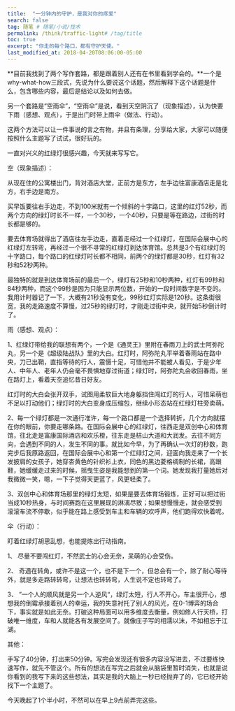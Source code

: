 ```yaml
---
title:  "一分钟内的守护，是我对你的疼爱"
search: false
tag: 随笔 # 随笔/小说/技术
permalink: /think/traffic-light# /tag/title 
toc: true
excerpt: "你走的每个路口，都有守护天使。"
last_modified_at: 2018-04-20T08:06:00-05:00
---
```


**目前我找到了两个写作套路，都是跟着别人还有在书里看到学会的。**一个是why-what-how三段式，先说为什么要说这个话题，然后解释下这个话题是什么，包含哪些内容，最后是结论以及如何去做。

另一个套路是“空雨伞”，“空雨伞”是说，看到天空阴沉了（现象描述），认为快要下雨（感想、观点），于是出门时带上雨伞（做法、行动）。

这两个方法可以让一件事说的言之有物，并且有条理，分享给大家，大家可以随便按照什么主题写了试试，很好玩的。

 

一直对兴义的红绿灯很感兴趣，今天就来写写它。

空（现象描述）：

从现在住的公寓楼出门，背对酒店大堂，正前方是东方，左手边往富康酒店走是北方，右手边是南方。

买早饭要往右手边走，不到100米就有一个倾斜的十字路口，这里的红灯52秒，而两个方向的绿灯时长不一样，一个30秒，一个40秒，只要是等在路边，过街的时长都是够的。

要去体育场就得出了酒店往左手边走，直着走经过一个红绿灯，在国际会展中心的红绿灯左转弯，再经过一个很不寻常的红绿灯到达体育馆。总共是3个有红绿灯的十字路口，每个路口的红绿灯时长都不相同，前两个的绿灯都是30秒，红灯有32秒和52秒两种。

最独特的就是到达体育场前的最后一个，绿灯有25秒和10秒两种，红灯有99秒和84秒两种，而这个99秒是因为只能显示两位数，开始的一段时间数字是不变的。我用计时器记了一下，大概有21秒没有变化，99秒红灯实际是120秒。这条街很宽，我的走路速度不算慢，过25秒的绿灯时，才刚走过街中央，就开始5秒倒计时了。

 

雨（感想、观点）：

1、红绿灯带给我的联想有两个，一个是《通灵王》里附在春雨刀上的武士阿弥陀丸，另一个是《超级陆战队》里的大白。红灯时，阿弥陀丸平举着春雨站在路中央，刀已出鞘，直指等待的行人，震慑十足，可惜他并不能被人看见，于是少年人、中年人、老年人仍会毫不畏惧地穿过街道；绿灯时，阿弥陀丸会收回春雨，坐在路灯上，看着天空追忆昔日好友。

红灯时的大白会张开双手，试图用柔软巨大地身躯挡住闯红灯的行人，可惜呆萌也不足以打动他们；绿灯时的大白变身成压缩包，继续小形态站在红绿灯柱旁卖萌。

2、每一个绿灯都是一次通行准许，每一个路口都是一个选择转折，几个方向就摆在你的眼前，你要走哪条路。在国际会展中心的红绿灯，往西走是双创中心和体育馆，往北走是富康国际酒店和欢乐橙，往东走是桔山大道和大润发。去往不同方向，会遇到不同的人，发生不同的事。就比如今早，为了再确认一次灯的秒数，跑完步后我原路返回，在国际会展中心和第一个红绿灯之间，迎面向我走来了一个长发披肩的女孩子，她穿杏黄色的针织衫上衣，同色的黑边菱格绸制的长裙，高跟鞋，她缓缓走过来的时候，摇曳生姿是我能想到的第一个词。她发现我打量她后对我微微一笑，嗯，一下子觉得天更蓝了，风更轻柔了。

3、双创中心和体育场那里的绿灯太短，如果是要去体育场锻炼，正好可以把过街当成10秒热身，与时间赛跑在这里展现的淋漓尽致；如果想慢慢走，就会感受到滚滚车流不停歇，似乎能在路上感受到车主和车辆的欢呼声，他们跑得欢快着呢。

 

伞（行动）：

盯着红绿灯胡思乱想，也能提炼出行动指南。

1、  尽量不要闯红灯，不然武士的心会无奈，呆萌的心会受伤。

2、  奇遇在转角，或许不是这一个，也不是下一个，但总会有一个，除了耐心等待外，就是多走路转转弯，让想法也转转弯，人生说不定也转弯了。

3、  ”一个人的顺风就是另一个人逆风“，绿灯太短，行人不开心，车主很开心，想想我的倒霉承接着别人的幸运，我的失意衬托了别人的风光，在0-1博弈的场合下，事实就是如此无奈。打破这种局面可以用多维度去衡量，例如修人行天桥，打破唯一维度，车和人就能各有发展空间了。就像庄子写的相濡以沫，不如相忘于江湖。

 

其他：

手写了40分钟，打出来50分钟。写完会发现还有很多内容没写进去，不过要练快速写作，就先不管这个。所有的想法在写完之后就会从脑袋里暂时消失，也就是说你看到的我写下来的这些想法，其实是我的大脑上一秒已经抛弃了的，它已经开始找下一个主题了。

今天晚起了1个半小时，不然可以在早上9点前弄完这些。

 

